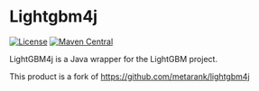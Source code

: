 # Lightgbm4j
[![License](http://img.shields.io/:license-Apache_v2-blue.svg)](https://github.com/myui/lightgbm4j/blob/master/LICENSE)
[![Maven Central](https://maven-badges.herokuapp.com/maven-central/io.github.myui/lightgbm4j/badge.svg)](https://maven-badges.herokuapp.com/maven-central/io.github.myui/lightgbm4j)

LightGBM4j is a Java wrapper for the LightGBM project.

This product is a fork of https://github.com/metarank/lightgbm4j
